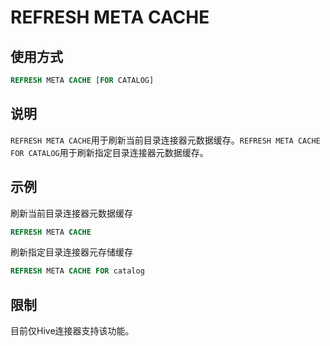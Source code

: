 REFRESH META CACHE
==================

使用方式
--------

```sql
REFRESH META CACHE [FOR CATALOG]
```

说明
-----------

`REFRESH META CACHE`用于刷新当前目录连接器元数据缓存。`REFRESH META CACHE FOR CATALOG`用于刷新指定目录连接器元数据缓存。

示例
--------

刷新当前目录连接器元数据缓存

```sql
REFRESH META CACHE
```

刷新指定目录连接器元存储缓存

```sql
REFRESH META CACHE FOR catalog
```

限制
-----------

目前仅Hive连接器支持该功能。